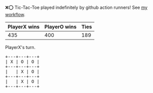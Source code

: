 :x::o: Tic-Tac-Toe played indefinitely by github action runners! See [my workflow](.github/workflows/play.yaml).

|PlayerX wins|PlayerO wins|Ties|
|-|-|-|
|435|400|189|

PlayerX's turn.

<pre>
+---+---+---+
| X | O | O |
+---+---+---+
|   | X | O |
+---+---+---+
|   | X | O |
+---+---+---+
</pre>